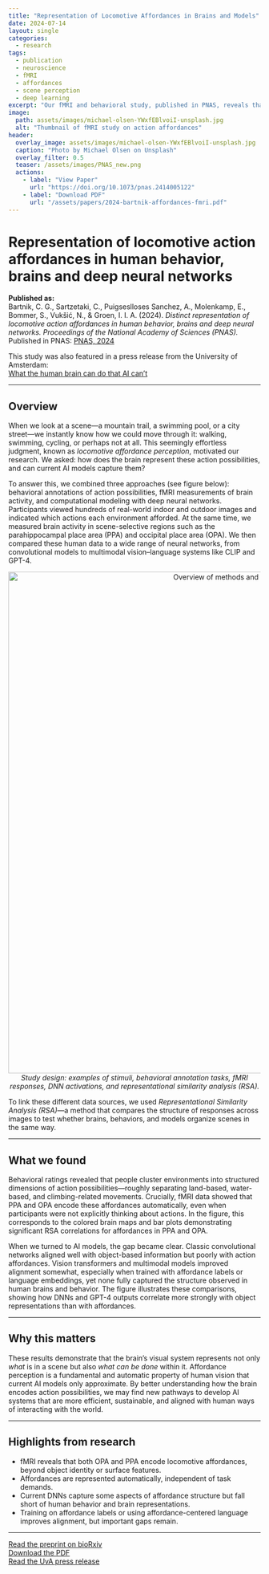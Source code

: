 ```yaml
---
title: "Representation of Locomotive Affordances in Brains and Models"
date: 2024-07-14
layout: single
categories:
  - research
tags:
  - publication
  - neuroscience
  - fMRI
  - affordances
  - scene perception
  - deep learning
excerpt: "Our fMRI and behavioral study, published in PNAS, reveals that human visual cortex distinctly represents locomotive affordances in scenes—beyond what current DNNs can model."
image:
  path: assets/images/michael-olsen-YWxfEBlvoiI-unsplash.jpg
  alt: "Thumbnail of fMRI study on action affordances"
header:
  overlay_image: assets/images/michael-olsen-YWxfEBlvoiI-unsplash.jpg
  caption: "Photo by Michael Olsen on Unsplash"
  overlay_filter: 0.5
  teaser: /assets/images/PNAS_new.png
  actions:
    - label: "View Paper"
      url: "https://doi.org/10.1073/pnas.2414005122"
    - label: "Download PDF"
      url: "/assets/papers/2024-bartnik-affordances-fmri.pdf"
---
```


# Representation of locomotive action affordances in human behavior, brains and deep neural networks  

**Published as:**  
Bartnik, C. G., Sartzetaki, C., Puigseslloses Sanchez, A., Molenkamp, E., Bommer, S., Vukšić, N., & Groen, I. I. A. (2024). *Distinct representation of locomotive action affordances in human behavior, brains and deep neural networks.* *Proceedings of the National Academy of Sciences (PNAS).*  
Published in PNAS: [PNAS, 2024](https://doi.org/10.1073/pnas.2414005122)  

This study was also featured in a press release from the University of Amsterdam:  
[What the human brain can do that AI can’t](https://www.uva.nl/en/content/news/press-releases/2025/06/what-the-human-brain-can-do-that-ai-cant.html)  

---

## Overview  
When we look at a scene—a mountain trail, a swimming pool, or a city street—we instantly know how we could move through it: walking, swimming, cycling, or perhaps not at all. This seemingly effortless judgment, known as *locomotive affordance perception*, motivated our research. We asked: how does the brain represent these action possibilities, and can current AI models capture them?  

To answer this, we combined three approaches (see figure below): behavioral annotations of action possibilities, fMRI measurements of brain activity, and computational modeling with deep neural networks. Participants viewed hundreds of real-world indoor and outdoor images and indicated which actions each environment afforded. At the same time, we measured brain activity in scene-selective regions such as the parahippocampal place area (PPA) and occipital place area (OPA). We then compared these human data to a wide range of neural networks, from convolutional models to multimodal vision–language systems like CLIP and GPT-4.  

<p align="center">
  <img src="/assets/images/15ca0ed1-b697-4fa6-8f57-f2233b0153ea.png" alt="Overview of methods and results for affordance study" width="1000"><br>
  <em>Study design: examples of stimuli, behavioral annotation tasks, fMRI responses, DNN activations, and representational similarity analysis (RSA).</em>
</p>

To link these different data sources, we used *Representational Similarity Analysis (RSA)*—a method that compares the structure of responses across images to test whether brains, behaviors, and models organize scenes in the same way.  

---

## What we found  
Behavioral ratings revealed that people cluster environments into structured dimensions of action possibilities—roughly separating land-based, water-based, and climbing-related movements. Crucially, fMRI data showed that PPA and OPA encode these affordances automatically, even when participants were not explicitly thinking about actions. In the figure, this corresponds to the colored brain maps and bar plots demonstrating significant RSA correlations for affordances in PPA and OPA.  

When we turned to AI models, the gap became clear. Classic convolutional networks aligned well with object-based information but poorly with action affordances. Vision transformers and multimodal models improved alignment somewhat, especially when trained with affordance labels or language embeddings, yet none fully captured the structure observed in human brains and behavior. The figure illustrates these comparisons, showing how DNNs and GPT-4 outputs correlate more strongly with object representations than with affordances.  

---

## Why this matters  
These results demonstrate that the brain’s visual system represents not only *what* is in a scene but also *what can be done* within it. Affordance perception is a fundamental and automatic property of human vision that current AI models only approximate. By better understanding how the brain encodes action possibilities, we may find new pathways to develop AI systems that are more efficient, sustainable, and aligned with human ways of interacting with the world.  

---

## Highlights from research  
- fMRI reveals that both OPA and PPA encode locomotive affordances, beyond object identity or surface features.  
- Affordances are represented automatically, independent of task demands.  
- Current DNNs capture some aspects of affordance structure but fall short of human behavior and brain representations.  
- Training on affordance labels or using affordance-centered language improves alignment, but important gaps remain.  

---

[Read the preprint on bioRxiv](https://doi.org/10.1101/2024.05.15.594298)  
[Download the PDF](/assets/papers/2024-bartnik-affordances-fmri.pdf)  
[Read the UvA press release](https://www.uva.nl/en/content/news/press-releases/2025/06/what-the-human-brain-can-do-that-ai-cant.html)  

